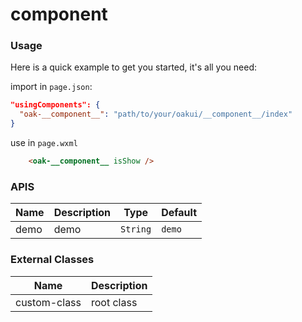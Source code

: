# __component__

### Usage

Here is a quick example to get you started, it's all you need:

import in `page.json`:
```json
"usingComponents": {
  "oak-__component__": "path/to/your/oakui/__component__/index"
}
```
use in `page.wxml`
```html
    <oak-__component__ isShow />
```

### APIS

| Name | Description | Type | Default |
|-----------|-----------|-----------|-------------|
| demo | demo | `String` | `demo` |


### External Classes

| Name | Description |
|-----------|-----------|
| custom-class | root class |


